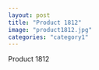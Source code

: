 ```yaml
---
layout: post
title: "Product 1812"
image: "product1812.jpg"
categories: "category1"
---
```

Product 1812

